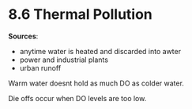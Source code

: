 # 8.6 Thermal Pollution
**Sources**:
- anytime water is heated and discarded into awter
- power and industrial plants
- urban runoff

Warm water doesnt hold as much DO as colder water.

Die offs occur when DO levels are too low.